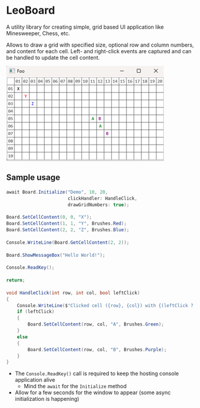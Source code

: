 ﻿# LeoBoard

A utility library for creating simple, grid based UI application like Minesweeper, Chess, etc.

Allows to draw a grid with specified size, optional row and column numbers, and content for each cell.
Left- and right-click events are captured and can be handled to update the cell content.

![sample_run.png](https://raw.githubusercontent.com/markushaslinger/pose_leo_board/master/sample_run.png)

## Sample usage

```csharp
await Board.Initialize("Demo", 10, 20, 
                       clickHandler: HandleClick,
                       drawGridNumbers: true);

Board.SetCellContent(0, 0, "X");
Board.SetCellContent(1, 1, "Y", Brushes.Red);
Board.SetCellContent(2, 2, "Z", Brushes.Blue);

Console.WriteLine(Board.GetCellContent(2, 2));

Board.ShowMessageBox("Hello World!");

Console.ReadKey();

return;

void HandleClick(int row, int col, bool leftClick)
{
    Console.WriteLine($"Clicked cell ({row}, {col}) with {(leftClick ? "left" : "right")} mouse button");
    if (leftClick)
    {
        Board.SetCellContent(row, col, "A", Brushes.Green);
    }
    else
    {
        Board.SetCellContent(row, col, "B", Brushes.Purple);
    }
}
```

- The `Console.ReadKey()` call is required to keep the hosting console application alive
  - Mind the `await` for the `Initialize` method
- Allow for a few seconds for the window to appear (some async initialization is happening)
